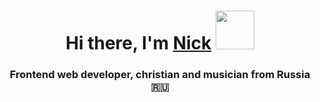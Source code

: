 <h1 align="center">Hi there, I'm <a href="https://vk.com/nicklllson" target="_blank">Nick</a> 
<img src="https://github.com/blackcater/blackcater/raw/main/images/Hi.gif" height="62"/></h1>
<h3 align="center">Frontend web developer, christian and musician from Russia 🇷🇺</h3>
